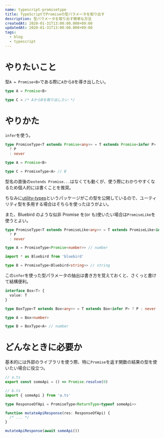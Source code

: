 ```yaml
---
name: typescript-promisetype
title: TypeScriptでPromiseの型パラメータを取り出す
description: 型パラメータを取り出す簡単な方法
createdAt: 2020-01-31T13:00:00.000+09:00
updatedAt: 2020-01-31T13:00:00.000+09:00
tags:
  - blog
  - typescript
---
```


# やりたいこと

型`A = Promise<B>`である際に`A`から`B`を導き出したい。

```ts
type A = Promise<B>

type C = /* AからBを取り出したい */
```

# やりかた

`infer`を使う。

```ts
type PromiseType<T extends Promise<any>> = T extends Promise<infer P>
  ? P
  : never

type A = Promise<B>

type C = PromiseType<A> // B
```

型名の直後の`extends Promise...`はなくても動くが、使う際にわかりやすくなるため個人的には書くことを推奨。

ちなみに[utility-types](https://github.com/piotrwitek/utility-types)というパッケージがこの型を公開しているので、ユーティリティ型を多用する場合はそちらを使ったほうがよい。

また、Bluebird のような似非 Promise を(or も)使いたい場合は`PromiseLike`を使うとよい。

```ts
type PromiseType<T extends PromiseLike<any>> = T extends PromiseLike<infer P>
  ? P
  : never

type A = PromiseType<Promise<number>> // number

import * as Bluebird from 'bluebird'

type B = PromiseType<Bluebird<string>> // string
```

この`infer`を使った型パラメータの抽出は書き方を覚えておくと、さくっと書けて結構便利。

```ts
interface Box<T> {
  value: T
}

type BoxType<T extends Box<any>> = T extends Box<infer P> ? P : never

type A = Box<number>

type B = BoxType<A> // number
```

# どんなときに必要か

基本的には外部のライブラリを使う際、特に`Promise`を返す関数の結果の型を使いたい場合に役立つ。

```ts
// a.ts
export const someApi = () => Promise.resolve(0)

// b.ts
import { someApi } from 'a.ts'

type ResponseOfApi = PromiseType<ReturnType<typeof someApi>>

function mutateApiResponse(res: ResponseOfApi) {
  /* ... */
}

mutateApiResponse(await someApi())
```
